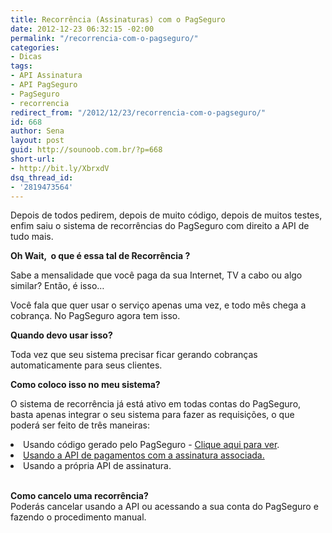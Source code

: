 ```yaml
---
title: Recorrência (Assinaturas) com o PagSeguro
date: 2012-12-23 06:32:15 -02:00
permalink: "/recorrencia-com-o-pagseguro/"
categories:
- Dicas
tags:
- API Assinatura
- API PagSeguro
- PagSeguro
- recorrencia
redirect_from: "/2012/12/23/recorrencia-com-o-pagseguro/"
id: 668
author: Sena
layout: post
guid: http://sounoob.com.br/?p=668
short-url:
- http://bit.ly/XbrxdV
dsq_thread_id:
- '2819473564'
---
```


Depois de todos pedirem, depois de muito código, depois de muitos testes, enfim saiu o sistema de recorrências do PagSeguro com direito a API de tudo mais.

**Oh Wait,  o que é essa tal de Recorrência ?**
  
Sabe a mensalidade que você paga da sua Internet, TV a cabo ou algo similar? Então, é isso…
  
Você fala que quer usar o serviço apenas uma vez, e todo mês chega a cobrança. No PagSeguro agora tem isso.<!--more-->

**Quando devo usar isso?**
  
Toda vez que seu sistema precisar ficar gerando cobranças automaticamente para seus clientes.

**Como coloco isso no meu sistema?**
  
O sistema de recorrência já está ativo em todas contas do PagSeguro, basta apenas integrar o seu sistema para fazer as requisições, o que poderá ser feito de três maneiras:

<li dir="ltr">
  Usando código gerado pelo PagSeguro - <a title="Botão de assinatura PagSeguro" href="https://pagseguro.uol.com.br/integracao/botoes_de_pagamento.jhtml" target="_blank">Clique aqui para ver</a>.
</li>
<li dir="ltr">
  <a title="Requisição de pagamento do PagSeguro com assinatura associada usando PHP" href="/requisicao-de-pagamento-do-pagseguro-com-assinatura-associada-usando-php/" target="_blank">Usando a API de pagamentos com a assinatura associada.</a>
</li>
<li dir="ltr">
  Usando a própria API de assinatura.
</li>

<b id="internal-source-marker_0.38498711423017085"><br /> Como cancelo uma recorrência?<br /> </b>Poderás cancelar usando a API ou acessando a sua conta do PagSeguro e fazendo o procedimento manual.
